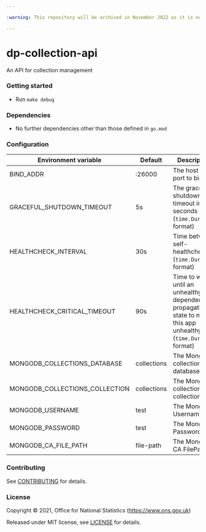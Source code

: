 ```yaml
---

:warning: This repository will be archived in November 2022 as it is no longer in development. :warning:

---
```

dp-collection-api
================
An API for collection management

### Getting started

* Run `make debug`

### Dependencies

* No further dependencies other than those defined in `go.mod`

### Configuration

| Environment variable           | Default     | Description
| ------------------------------ | ----------- | -----------
| BIND_ADDR                      | :26000      | The host and port to bind to
| GRACEFUL_SHUTDOWN_TIMEOUT      | 5s          | The graceful shutdown timeout in seconds (`time.Duration` format)
| HEALTHCHECK_INTERVAL           | 30s         | Time between self-healthchecks (`time.Duration` format)
| HEALTHCHECK_CRITICAL_TIMEOUT   | 90s         | Time to wait until an unhealthy dependent propagates its state to make this app unhealthy (`time.Duration` format)
| MONGODB_COLLECTIONS_DATABASE   | collections | The MongoDB collections database
| MONGODB_COLLECTIONS_COLLECTION | collections | The MongoDB collections collection
| MONGODB_USERNAME               | test        | The MongoDB Username
| MONGODB_PASSWORD               | test        | The MongoDB Password
| MONGODB_CA_FILE_PATH           | file-path   | The MongoDB CA FilePath

### Contributing

See [CONTRIBUTING](CONTRIBUTING.md) for details.

### License

Copyright © 2021, Office for National Statistics (https://www.ons.gov.uk)

Released under MIT license, see [LICENSE](LICENSE.md) for details.

